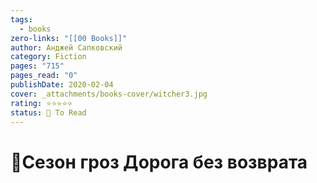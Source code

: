 ```yaml
---
tags:
  - books
zero-links: "[[00 Books]]"
author: Анджей Сапковский
category: Fiction
pages: "715"
pages_read: "0"
publishDate: 2020-02-04
cover: _attachments/books-cover/witcher3.jpg
rating: ⭐⭐⭐⭐⭐
status: 📌 To Read
---
```

# 📔Сезон гроз Дорога без возврата